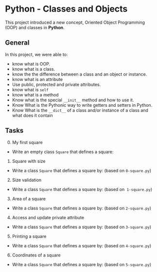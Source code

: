 # Python - Classes and Objects
This project introduced a new concept, Oriented Object Programming (OOP) and classes in __Python__.
## General
In this project, we were able to:
* know what is OOP.
* know what is a class.
* know the the difference between a class and an object or instance.
* know what is an attribute
* Use public, protected and private attributes.
* know what is `self`
* know what is a method
* Know what is the special `__init__` method and how to use it.
* Know What is the Pythonic way to write getters and setters in Python.
* Know What is the `__dict__` of a class and/or instance of a class and what does it contain
## Tasks
0. My first square
* Write an empty class `Square` that defines a square:

1. Square with size
* Write a class `Square` that defines a square by: (based on `0-square.py`)

2. Size validation
* Write a class `Square` that defines a square by: (based on` 1-square.py`)

3. Area of a square
* Write a class `Square` that defines a square by: (based on `2-square.py`)

4. Access and update private attribute
* Write a class `Square` that defines a square by: (based on `3-square.py`)

5. Printing a square
* Write a class `Square` that defines a square by: (based on `4-square.py`)

6. Coordinates of a square
* Write a class `Square` that defines a square by: (based on `5-square.py`)
